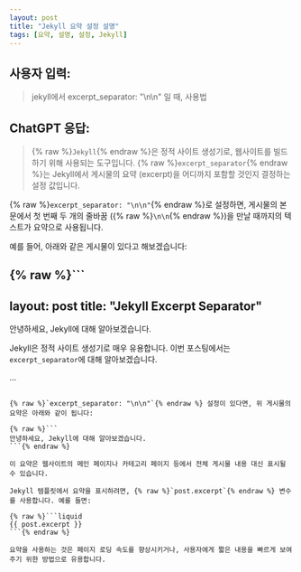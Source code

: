 ```yaml
---
layout: post
title: "Jekyll 요약 설정 설명"
tags: [요약, 설명, 설정, Jekyll]
---
```


## 사용자 입력:
> jekyll에서 excerpt_separator: "\n\n" 일 때, 사용법

## ChatGPT 응답:
> {% raw %}`Jekyll`{% endraw %}은 정적 사이트 생성기로, 웹사이트를 빌드하기 위해 사용되는 도구입니다. {% raw %}`excerpt_separator`{% endraw %}는 Jekyll에서 게시물의 요약 (excerpt)을 어디까지 포함할 것인지 결정하는 설정 값입니다.

{% raw %}`excerpt_separator: "\n\n"`{% endraw %}로 설정하면, 게시물의 본문에서 첫 번째 두 개의 줄바꿈 ({% raw %}`\n\n`{% endraw %})을 만날 때까지의 텍스트가 요약으로 사용됩니다.

예를 들어, 아래와 같은 게시물이 있다고 해보겠습니다:

{% raw %}```
---
layout: post
title: "Jekyll Excerpt Separator"
---

안녕하세요, Jekyll에 대해 알아보겠습니다.

Jekyll은 정적 사이트 생성기로 매우 유용합니다.
이번 포스팅에서는 `excerpt_separator`에 대해 알아보겠습니다.

...
```{% endraw %}

{% raw %}`excerpt_separator: "\n\n"`{% endraw %} 설정이 있다면, 위 게시물의 요약은 아래와 같이 됩니다:

{% raw %}```
안녕하세요, Jekyll에 대해 알아보겠습니다.
```{% endraw %}

이 요약은 웹사이트의 메인 페이지나 카테고리 페이지 등에서 전체 게시물 내용 대신 표시될 수 있습니다.

Jekyll 템플릿에서 요약을 표시하려면, {% raw %}`post.excerpt`{% endraw %} 변수를 사용합니다. 예를 들면:

{% raw %}```liquid
{{ post.excerpt }}
```{% endraw %}

요약을 사용하는 것은 페이지 로딩 속도를 향상시키거나, 사용자에게 짧은 내용을 빠르게 보여주기 위한 방법으로 유용합니다.

